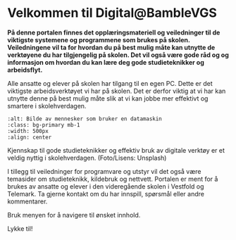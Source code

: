 # Velkommen til Digital@BambleVGS

**På denne portalen finnes det opplæringsmateriell og veiledninger til de viktigste systemene og programmene som brukes på skolen. Veiledningene vil ta for hvordan du på best mulig måte kan utnytte de verktøyene du har tilgjengelig på skolen. Det vil også være gode råd og og informasjon om hvordan du kan lære deg gode studieteknikker og arbeidsflyt.**

Alle ansatte og elever på skolen har tilgang til en egen PC. Dette er det viktigste arbeidsverktøyet vi har på skolen. Det er derfor viktig at vi har kan utnytte denne på best mulig måte slik at vi kan jobbe mer effektivt og smartere i skolehverdagen.

```{image} ./media/elev-pc.jpeg
:alt: Bilde av mennesker som bruker en datamaskin
:class: bg-primary mb-1
:width: 500px
:align: center
```
Kjennskap til gode studieteknikker og effektiv bruk av digitale verktøy er et veldig nyttig i skolehverdagen. (Foto/Lisens: Unsplash)

I tillegg til veiledninger for programvare og utstyr vil det også være temasider om studieteknikk, kildebruk og nettvett. Portalen er ment for å brukes av ansatte og elever i den videregående skolen i Vestfold og Telemark. Ta gjerne kontakt om du har innspill, spørsmål eller andre kommentarer.

Bruk menyen for å navigere til ønsket innhold.

Lykke til!
